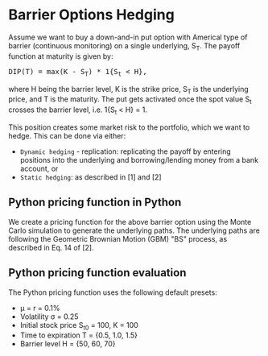 # Barrier Options Hedging

Assume we want to buy a down-and-in put option with Americal type of barrier (continuous monitoring) on a single underlying, S<sub>T</sub>. The payoff function at maturity is given by:

<pre>
DIP(T) = max(K - S<sub>T</sub>) * 1{S<sub>t</sub> < H},
</pre>

where H being the barrier level, K is the strike price, S<sub>T</sub> is the underlying price, and T is the maturity. The put gets activated once the spot value S<sub>t</sub> crosses the barrier level, i.e. 1{S<sub>t</sub> < H} = 1.

This position creates some market risk to the portfolio, which we want to hedge. This can be done via either:

* `Dynamic hedging` - replication: replicating the payoff by entering positions into the underlying and borrowing/lending money from a bank account, or
* `Static hedging`: as described in [1] and [2]

## Python pricing function in Python

We create a pricing function for the above barrier option using the Monte Carlo simulation to generate the underlying paths. The underlying paths are following the Geometric Brownian Motion (GBM) "BS" process, as described in Eq. 14 of [2].

## Python pricing function evaluation

The Python pricing function uses the following default presets:

* µ = r = 0.1%
* Volatility σ = 0.25
* Initial stock price S<sub>t0</sub> = 100, K = 100
* Time to expiration T = {0.5, 1.0, 1.5}
* Barrier level H = {50, 60, 70}

